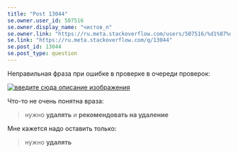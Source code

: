 ```yaml
---
title: "Post 13044"
se.owner.user_id: 507516
se.owner.display_name: "чистов_n"
se.owner.link: "https://ru.meta.stackoverflow.com/users/507516/%d1%87%d0%b8%d1%81%d1%82%d0%be%d0%b2-n"
se.link: "https://ru.meta.stackoverflow.com/q/13044"
se.post_id: 13044
se.post_type: question
---
```

<p>Неправильная фраза при ошибке в проверке в очереди проверок:</p>
<p><a href="https://i.stack.imgur.com/I5cJV.png" rel="nofollow noreferrer"><img src="https://i.stack.imgur.com/I5cJV.png" alt="введите сюда описание изображения" /></a></p>
<p>Что-то не очень понятна враза:</p>
<blockquote>
<p>нужно <strong>удалять</strong> и <strong>рекомендовать на удаление</strong></p>
</blockquote>
<p>Мне кажется надо оставить только:</p>
<blockquote>
<p>нужно <strong>удалять</strong></p>
</blockquote>
